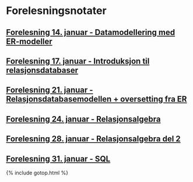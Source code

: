 # Forelesningsnotater

## [Forelesning 14. januar - Datamodellering med ER-modeller](./14jan)

## [Forelesning 17. januar - Introduksjon til relasjonsdatabaser](./17jan)

## [Forelesning 21. januar - Relasjonsdatabasemodellen + oversetting fra ER](./21jan)

## [Forelesning 24. januar - Relasjonsalgebra](./24jan)

## [Forelesning 28. januar - Relasjonsalgebra del 2](./28jan)

## [Forelesning 31. januar - SQL](./31jan)

{% include gotop.html %}

